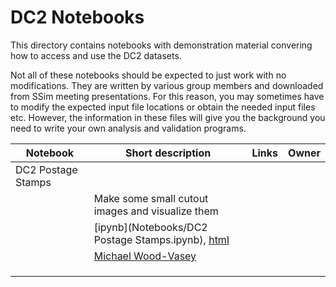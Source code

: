 # DC2 Notebooks

This directory contains notebooks with demonstration material
convering how to access and use the DC2 datasets. 

Not all of these notebooks should be expected to just work with no
modifications. They are written by various group members and
downloaded from SSim meeting presentations. For this reason, you may
sometimes have to modify the expected input file locations or obtain
the needed input files etc. However, the information in these files
will give you the background you need to write your own analysis and
validation programs.

| Notebook | Short description | Links | Owner  |
|----------|-------------------|-------|--------|
| DC2 Postage Stamps 
    | Make some small cutout images and visualize them   
        | [ipynb](Notebooks/DC2 Postage Stamps.ipynb), [html](https://github.com/LSSTDESC/DC2_Repo/blob/html/Notebooks/DC2_Postage_Stamps.html)  
            | [Michael Wood-Vasey](https://github.com/LSSTDESC/DC2_Repo/issues/new?body=@wmwv) 
    |
|   |   |   |   |
|   |   |   |   |